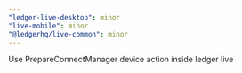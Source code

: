 ```yaml
---
"ledger-live-desktop": minor
"live-mobile": minor
"@ledgerhq/live-common": minor
---
```


Use PrepareConnectManager device action inside ledger live

